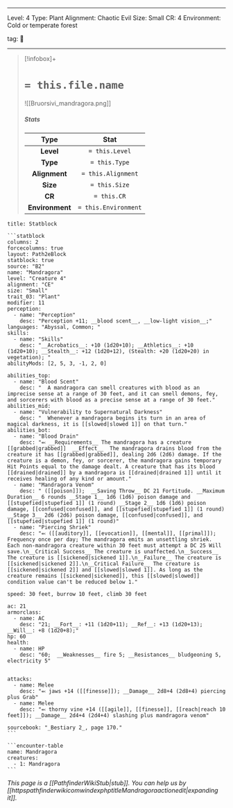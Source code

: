 
---


Level: 4
Type: Plant
Alignment: Chaotic Evil
Size: Small
CR: 4
Environment: Cold or temperate forest


tag: 👹

---

> [!infobox]+
> #  `= this.file.name`
> ![[Bruorsivi_mandragora.png]]
> ##### Stats
> Type | Stat |
> :---:|:---:|
> **Level** | `= this.Level` |
> **Type** | `= this.Type` |
> **Alignment** | `= this.Alignment` |
> **Size** | `= this.Size` |
> **CR** | `= this.CR` |
> **Environment** | `= this.Environment` |




````ad-info
title: Statblock

```statblock
columns: 2
forcecolumns: true
layout: Path2eBlock
statblock: true
source: "B2"
name: "Mandragora"
level: "Creature 4"
alignment: "CE"
size: "Small"
trait_03: "Plant"
modifier: 11
perception:
  - name: "Perception"
    desc: "Perception +11; __blood scent__, __low-light vision__;"
languages: "Abyssal, Common; "
skills:
  - name: "Skills"
    desc: "__Acrobatics__: +10 (1d20+10); __Athletics__: +10 (1d20+10); __Stealth__: +12 (1d20+12), (Stealth: +20 (1d20+20) in vegetation); "
abilityMods: [2, 5, 3, -1, 2, 0]

abilities_top:
  - name: "Blood Scent"
    desc: "  A mandragora can smell creatures with blood as an imprecise sense at a range of 30 feet, and it can smell demons, fey, and sorcerers with blood as a precise sense at a range of 30 feet."
abilities_mid:
  - name: "Vulnerability to Supernatural Darkness"
    desc: "  Whenever a mandragora begins its turn in an area of magical darkness, it is [[slowed|slowed 1]] on that turn."
abilities_bot:
  - name: "Blood Drain"
    desc: "⬻ __Requirements__ The mandragora has a creature [[grabbed|grabbed]]  __Effect__  The mandragora drains blood from the creature it has [[grabbed|grabbed]], dealing 2d6 (2d6) damage. If the creature is a demon, fey, or sorcerer, the mandragora gains temporary Hit Points equal to the damage dealt. A creature that has its blood [[drained|drained]] by a mandragora is [[drained|drained 1]] until it receives healing of any kind or amount."
  - name: "Mandragora Venom"
    desc: " ([[poison]]);  __Saving Throw__ DC 21 Fortitude. __Maximum Duration__ 6 rounds __Stage 1__ 1d6 (1d6) poison damage and [[stupefied|stupefied 1]] (1 round) __Stage 2__ 1d6 (1d6) poison damage, [[confused|confused]], and [[stupefied|stupefied 1]] (1 round) __Stage 3__ 2d6 (2d6) poison damage, [[confused|confused]], and [[stupefied|stupefied 1]] (1 round)"
  - name: "Piercing Shriek"
    desc: "⬻ ([[auditory]], [[evocation]], [[mental]], [[primal]]);  Frequency once per day; The mandragora emits an unsettling shriek. Each non-mandragora creature within 30 feet must attempt a DC 25 Will save.\n__Critical Success__ The creature is unaffected.\n__Success__ The creature is [[sickened|sickened 1]].\n__Failure__ The creature is [[sickened|sickened 2]].\n__Critical Failure__ The creature is [[sickened|sickened 2]] and [[slowed|slowed 1]]. As long as the creature remains [[sickened|sickened]], this [[slowed|slowed]] condition value can't be reduced below 1."

speed: 30 feet, burrow 10 feet, climb 30 feet

ac: 21
armorclass:
  - name: AC
    desc: "21; __Fort__: +11 (1d20+11); __Ref__: +13 (1d20+13); __Will__: +8 (1d20+8);"
hp: 60
health:
  - name: HP
    desc: "60;  __Weaknesses__ fire 5; __Resistances__ bludgeoning 5, electricity 5"


attacks:
  - name: Melee
    desc: "⬻ jaws +14 ([[finesse]]); __Damage__ 2d8+4 (2d8+4) piercing plus Grab"
  - name: Melee
    desc: "⬻ thorny vine +14 ([[agile]], [[finesse]], [[reach|reach 10 feet]]); __Damage__ 2d4+4 (2d4+4) slashing plus mandragora venom"

sourcebook: "_Bestiary 2_, page 170."
```

```encounter-table
name: Mandragora
creatures:
  - 1: Mandragora
```

````



*This page is a [[PathfinderWikiStub|stub]]. You can help us by [[httpspathfinderwikicomwindexphptitleMandragoraactionedit|expanding it]].*









